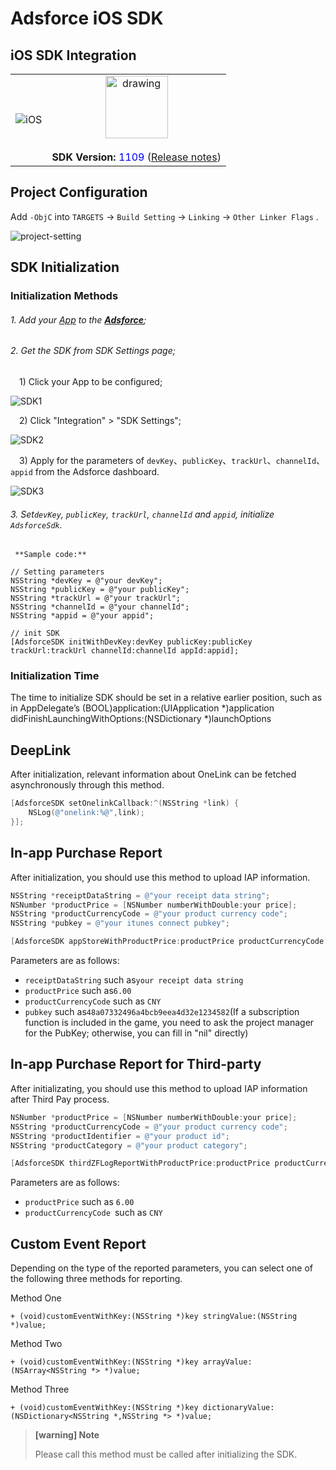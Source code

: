 # Adsforce iOS SDK

## iOS SDK Integration

|                 |                                                              |
| :-------------: | :----------------------------------------------------------: |
| ![iOS](iOS.PNG) | <img src="logo.png" alt="drawing" style="width:100px;"/> <br><br>**SDK Version:**  <span style="color: blue;">1109</span> ([Release notes](/sdk-integrations/quick-start/Changelog/README.md)) |



Project Configuration
---------------------

Add `-ObjC` into `TARGETS` → `Build Setting` → `Linking` → `Other Linker Flags` .

![project-setting](project-setting.png)

SDK Initialization
------------------

### Initialization Methods

###### 1. Add your [App](../../../get-started/add-apps/README.md) to the **[Adsforce](https://tmp-portal.adsforce.io/login)**;

###### 2. Get the SDK from SDK Settings page;

&ensp;&ensp;1) Click your App to be configured;

![SDK1](SDK1.png)

&ensp;&ensp;2) Click "Integration" > "SDK Settings";

![SDK2](SDK2.png)

&ensp;&ensp;3) Apply for the parameters of `devKey`、`publicKey`、`trackUrl`、`channelId`、`appid` from the Adsforce dashboard.

![SDK3](SDK3.png)

###### 3. Set`devKey`, `publicKey`, `trackUrl`, `channelId` and `appid`, initialize `AdsforceSdk`.

```
 **Sample code:**

// Setting parameters
NSString *devKey = @"your devKey";
NSString *publicKey = @"your publicKey";
NSString *trackUrl = @"your trackUrl";
NSString *channelId = @"your channelId";
NSString *appid = @"your appid";

// init SDK
[AdsforceSDK initWithDevKey:devKey publicKey:publicKey trackUrl:trackUrl channelId:channelId appId:appid];
```

### Initialization Time

The time to initialize SDK should be set in a relative earlier position, such as in AppDelegate’s (BOOL)application:(UIApplication *)application didFinishLaunchingWithOptions:(NSDictionary *)launchOptions

## DeepLink

After initialization, relevant information about OneLink can be fetched asynchronously  through this method.

```objective-c
[AdsforceSDK setOnelinkCallback:^(NSString *link) {
    NSLog(@"onelink:%@",link);
}];
```

## In-app Purchase Report

After initialization, you should use this method to upload IAP information.

```objective-c
NSString *receiptDataString = @"your receipt data string";
NSNumber *productPrice = [NSNumber numberWithDouble:your price];
NSString *productCurrencyCode = @"your product currency code";
NSString *pubkey = @"your itunes connect pubkey";

[AdsforceSDK appStoreWithProductPrice:productPrice productCurrencyCode:productCurrencyCode receiptDataString:receiptDataString pubkey:pubkey params:nil];

```
Parameters are as follows:

- `receiptDataString`  such as`your receipt data string`
- `productPrice` such as`6.00`
- `productCurrencyCode` such as `CNY`
- `pubkey`  such as`48a07332496a4bcb9eea4d32e1234582`(If a subscription function is included in the game, you need to ask the project manager for the PubKey; otherwise, you can fill in "nil" directly)

## In-app Purchase Report for Third-party

After initializating, you should use this method to upload IAP information after Third Pay process.

```objective-c
NSNumber *productPrice = [NSNumber numberWithDouble:your price];
NSString *productCurrencyCode = @"your product currency code";
NSString *productIdentifier = @"your product id";
NSString *productCategory = @"your product category";

[AdsforceSDK thirdZFLogReportWithProductPrice:productPrice productCurrencyCode:productCurrencyCode productIdentifier:productIdentifier productCategory:productCategory];
```

Parameters are as follows:

- `productPrice` such as `6.00`
- `productCurrencyCode `such as `CNY`

Custom Event Report
-------------------

Depending on the type of the reported parameters, you can select one of the following three methods for reporting.

Method One

```
+ (void)customEventWithKey:(NSString *)key stringValue:(NSString *)value;
```
Method Two
```
+ (void)customEventWithKey:(NSString *)key arrayValue:(NSArray<NSString *> *)value;
```

Method Three
```
+ (void)customEventWithKey:(NSString *)key dictionaryValue:(NSDictionary<NSString *,NSString *> *)value;
```
> **[warning] Note**
>
> Please call this method must be called after initializing the SDK.
